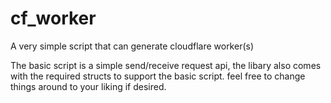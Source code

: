 # cf_worker
A very simple script that can generate cloudflare worker(s)

The basic script is a simple send/receive request api, the libary also comes with the required structs to support the basic script. feel free to change things around to your liking if desired.
